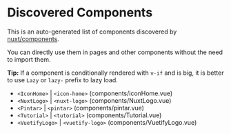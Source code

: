 # Discovered Components

This is an auto-generated list of components discovered by [nuxt/components](https://github.com/nuxt/components).

You can directly use them in pages and other components without the need to import them.

**Tip:** If a component is conditionally rendered with `v-if` and is big, it is better to use `Lazy` or `lazy-` prefix to lazy load.

- `<IconHome>` | `<icon-home>` (components/iconHome.vue)
- `<NuxtLogo>` | `<nuxt-logo>` (components/NuxtLogo.vue)
- `<Pintar>` | `<pintar>` (components/pintar.vue)
- `<Tutorial>` | `<tutorial>` (components/Tutorial.vue)
- `<VuetifyLogo>` | `<vuetify-logo>` (components/VuetifyLogo.vue)
